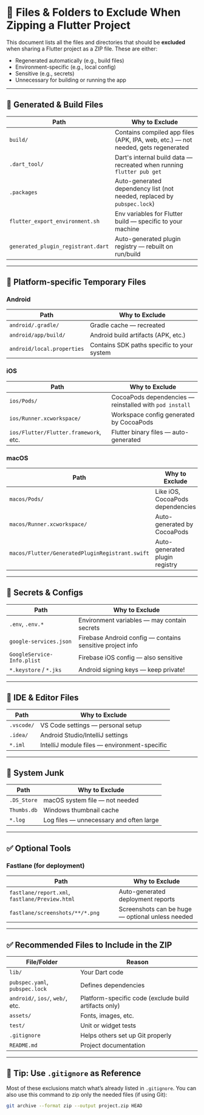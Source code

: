 # 🚫 Files & Folders to Exclude When Zipping a Flutter Project

This document lists all the files and directories that should be **excluded** when sharing a Flutter project as a ZIP file. These are either:

- Regenerated automatically (e.g., build files)
- Environment-specific (e.g., local config)
- Sensitive (e.g., secrets)
- Unnecessary for building or running the app

---

## 🔧 Generated & Build Files

| Path | Why to Exclude |
|------|----------------|
| `build/` | Contains compiled app files (APK, IPA, web, etc.) — not needed, gets regenerated |
| `.dart_tool/` | Dart's internal build data — recreated when running `flutter pub get` |
| `.packages` | Auto-generated dependency list (not needed, replaced by `pubspec.lock`) |
| `flutter_export_environment.sh` | Env variables for Flutter build — specific to your machine |
| `generated_plugin_registrant.dart` | Auto-generated plugin registry — rebuilt on run/build |

---

## 📱 Platform-specific Temporary Files

### Android

| Path | Why to Exclude |
|------|----------------|
| `android/.gradle/` | Gradle cache — recreated |
| `android/app/build/` | Android build artifacts (APK, etc.) |
| `android/local.properties` | Contains SDK paths specific to your system |

### iOS

| Path | Why to Exclude |
|------|----------------|
| `ios/Pods/` | CocoaPods dependencies — reinstalled with `pod install` |
| `ios/Runner.xcworkspace/` | Workspace config generated by CocoaPods |
| `ios/Flutter/Flutter.framework`, etc. | Flutter binary files — auto-generated |

### macOS

| Path | Why to Exclude |
|------|----------------|
| `macos/Pods/` | Like iOS, CocoaPods dependencies |
| `macos/Runner.xcworkspace/` | Auto-generated by CocoaPods |
| `macos/Flutter/GeneratedPluginRegistrant.swift` | Auto-generated plugin registry |

---

## 🔑 Secrets & Configs

| Path | Why to Exclude |
|------|----------------|
| `.env`, `.env.*` | Environment variables — may contain secrets |
| `google-services.json` | Firebase Android config — contains sensitive project info |
| `GoogleService-Info.plist` | Firebase iOS config — also sensitive |
| `*.keystore` / `*.jks` | Android signing keys — keep private! |

---

## 🧠 IDE & Editor Files

| Path | Why to Exclude |
|------|----------------|
| `.vscode/` | VS Code settings — personal setup |
| `.idea/` | Android Studio/IntelliJ settings |
| `*.iml` | IntelliJ module files — environment-specific |

---

## 🧱 System Junk

| Path | Why to Exclude |
|------|----------------|
| `.DS_Store` | macOS system file — not needed |
| `Thumbs.db` | Windows thumbnail cache |
| `*.log` | Log files — unnecessary and often large |

---

## ✅ Optional Tools

### Fastlane (for deployment)

| Path | Why to Exclude |
|------|----------------|
| `fastlane/report.xml`, `fastlane/Preview.html` | Auto-generated deployment reports |
| `fastlane/screenshots/**/*.png` | Screenshots can be huge — optional unless needed |

---

## ✅ Recommended Files to Include in the ZIP

| File/Folder | Reason |
|-------------|--------|
| `lib/` | Your Dart code |
| `pubspec.yaml`, `pubspec.lock` | Defines dependencies |
| `android/`, `ios/`, `web/`, etc. | Platform-specific code (exclude build artifacts only) |
| `assets/` | Fonts, images, etc. |
| `test/` | Unit or widget tests |
| `.gitignore` | Helps others set up Git properly |
| `README.md` | Project documentation |

---

## 📌 Tip: Use `.gitignore` as Reference

Most of these exclusions match what’s already listed in `.gitignore`. You can also use this command to zip only the needed files (if using Git):

```bash
git archive --format zip --output project.zip HEAD
